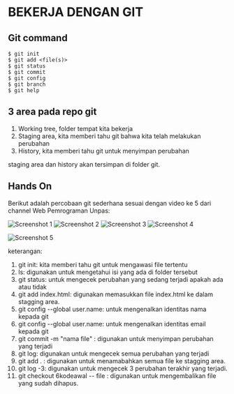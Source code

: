 # BEKERJA DENGAN GIT

## Git command

```
$ git init
$ git add <file(s)>
$ git status 
$ git commit 
$ git config
$ git branch
$ git help
```
## 3 area pada repo git
1. Working tree, folder tempat kita bekerja
2. Staging area, kita memberi tahu git bahwa kita telah melakukan perubahan
3. History, kita memberi tahu git untuk menyimpan perubahan

staging area dan history akan tersimpan di folder git.

## Hands On

Berikut adalah percobaan git sederhana sesuai dengan video ke 5 dari channel Web Pemrograman Unpas:

![Screenshot 1](https://user-images.githubusercontent.com/116989429/217222779-380345b6-c120-449c-a056-baedce436d58.png)
![Screenshot 2](https://user-images.githubusercontent.com/116989429/217222815-8cd06aa9-f385-4c62-9ede-c3b2a6607b87.png)
![Screenshot 3](https://user-images.githubusercontent.com/116989429/217222822-cda19024-6ecf-40ef-8803-2c9a06e84643.png)
![Screenshot 4](https://user-images.githubusercontent.com/116989429/217222842-cb42dfac-7ffb-41b3-bc2c-9fe43e401088.png)

![Screenshot 5](https://user-images.githubusercontent.com/116989429/217222850-bcc2e69b-ef60-4fa7-86ec-03d9b1503d93.png)


keterangan:
1. git init: kita memberi tahu git untuk mengawasi file tertentu
2. ls: digunakan untuk mengetahui isi yang ada di folder tersebut
3. git status: untuk mengecek perubahan yang sedang terjadi apakah ada atau tidak
4. git add index.html: digunakan memasukkan file index.html ke dalam stagging area.
5. git config --global user.name: untuk mengenalkan identitas nama kepada git
6. git config --global user.name: untuk mengenalkan identitas email kepada git
7. git commit -m "nama file" : digunakan untuk menyimpan perubahan yang terjadi
8. git log: digunakan untuk mengecek semua perubahan yang terjadi
9. git add . : digunakan untuk menamabahkan semua file ke stagging area.
10. git log -3: digunakan untuk mengecek 3 perubahan terakhir yang terjadi.
11. git checkout 6kodeawal -- file : digunakan untuk mengembalikan file yang sudah dihapus.




